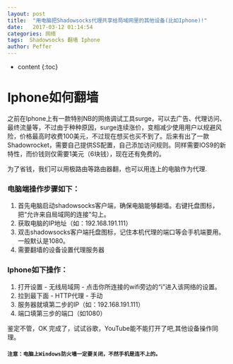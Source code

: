 ```yaml
---
layout: post
title:  "用电脑把Shadowsocks代理共享给局域网里的其他设备(比如Iphone)!"
date:   2017-03-12 01:14:54
categories: 网络
tags:  Shadowsocks 翻墙 Iphone
author: Peffer
---
```


* content
{:toc}

# Iphone如何翻墙
之前在Iphone上有一款特别NB的网络调试工具surge，可以去广告、代理访问、最终流量等，不过由于种种原因，surge连续涨价，变相减少使用用户以规避风险，价格最高时收费100美元，不过现在想买也买不到了。后来有出了一款Shadowrocket，需要自己提供SS配置，自己添加访问规则。同样需要IOS9的新特性，而价钱则仅需要1美元（6块钱），现在还有免费的。





为了省钱，我们可以用极路由等路由器翻，也可以用连上的电脑作为代理.

### 电脑端操作步骤如下：

1. 首先电脑启动shadowsocks客户端，确保电脑能够翻墙。右键托盘图标，把“允许来自局域网的连接”勾上。
2. 获取电脑的IP地址（如：192.168.191.111） 
3. 双击shadowsocks客户端托盘图标，记住本机代理的端口等会手机端要用。一般默认是1080。
4. 需要翻墙的设备设置代理服务器

### Iphone如下操作：
 1. 打开设置 - 无线局域网 - 点击你所连接的wifi旁边的“i”进入该网络的设置。
 2. 拉到最下面 - HTTP代理 - 手动
 3. 服务器就填第二步的IP（如：192.168.191.111）
 4. 端口填第三步的端口（如1080）
 
 鉴定不管，OK 完成了，试试谷歌，YouTube能不能打开了吧,其他设备操作同理。

#### `注意：电脑上Windows防火墙一定要关闭，不然手机是连不上的。`
